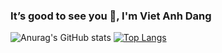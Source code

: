 ### It’s good to see you 👋, I'm Viet Anh Dang


![Anurag's GitHub stats](https://github-readme-stats.vercel.app/api?username=vietanhdang&theme=Gradient&show_icons=true)
[![Top Langs](https://github-readme-stats.vercel.app/api/top-langs/?username=vietanhdang&layout=compact)](https://github.com/anuraghazra/github-readme-stats)




<!--
**vietanhdang/vietanhdang** is a ✨ _special_ ✨ repository because its `README.md` (this file) appears on your GitHub profile.

Here are some ideas to get you started:

- 🔭 I’m currently working on ...
- 🌱 I’m currently learning ...
- 👯 I’m looking to collaborate on ...
- 🤔 I’m looking for help with ...
- 💬 Ask me about ...
- 📫 How to reach me: ...
- 😄 Pronouns: ...
- ⚡ Fun fact: ...
-->
